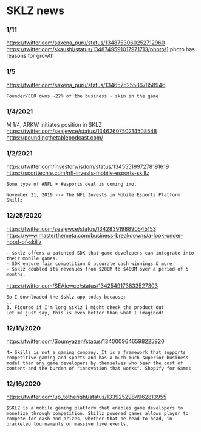 # SKLZ news


### 1/11
https://twitter.com/saxena_puru/status/1348753060252712960
https://twitter.com/skaushi/status/1348749591017971713/photo/1
photo has reasons for growth


### 1/5
https://twitter.com/saxena_puru/status/1346575255867858946
```
Founder/CEO owns ~22% of the business - skin in the game
```


### 1/4/2021
M 1/4, ARKW initiates position in SKLZ
https://twitter.com/seajewce/status/1346260750214508548
https://poundingthetablepodcast.com/


### 1/2/2021
https://twitter.com/investorwisdom/status/1345551997278191619
https://sporttechie.com/nfl-invests-mobile-esports-skillz
```
Some type of #NFL + #esports deal is coming imo.

November 21, 2019 --> The NFL Invests in Mobile Esports Platform Skillz
```


### 12/25/2020
https://twitter.com/seajewce/status/1342839198890545153
https://www.masterthemeta.com/business-breakdowns/a-look-under-hood-of-skillz
```
- $sklz offers a patented SDK that game developers can integrate into their mobile games.
- SDK ensure fair competition & accurate cash winnings & more
- $sklz doubled its revenues from $200M to $400M over a period of 5 months.
```

https://twitter.com/SEAjewce/status/1342549173833527303
```
So I downloaded the $sklz app today because:
...
3. Figured if I'm long $sklz I might check the product out
Let me just say, this is even better than what I imagined!
```


### 12/18/2020
https://twitter.com/Soumyazen/status/1340009646598225920
```
4> Skillz is not a gaming company. It is a framework that supports competitive gaming and sports and has a much much superior business model than any game developers by themselves who bear the cost of content and the burden of "innovation that works". Shopify for Games
```


### 12/16/2020
https://twitter.com/up_totheright/status/1339252984962813955
```
$SKLZ is a mobile gaming platform that enables game developers to monetize through competition. Skillz powered games allows player to compete for cash and prizes, whether that be head to head, in bracketed tournaments or massive live events.
```
